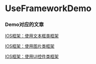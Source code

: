 # UseFrameworkDemo

### Demo对应的文章

[IOS框架：使用文本框类框架 ](https://www.jianshu.com/p/75f613c4b98f)

[IOS框架：使用图片类框架](https://www.jianshu.com/p/daab7520d8e3)

[IOS框架：使用UI控件类框架](https://www.jianshu.com/p/6ce59eb6e50f)
